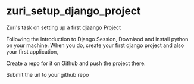 # zuri_setup_django_project
Zuri's task on setting up a first djaango Project

Following the Introduction to Django Session, Downlaod and install python on your machine. When you do, create your first django project and also your first application,

Create a repo for it on Github and push the project there.

Submit the url to your github repo 
